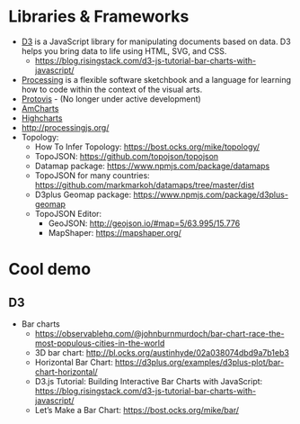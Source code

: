 # Libraries & Frameworks
- [D3](https://d3js.org) is a JavaScript library for manipulating documents based on data. D3 helps you bring data to life using HTML, SVG, and CSS.
    + https://blog.risingstack.com/d3-js-tutorial-bar-charts-with-javascript/
- [Processing](https://processing.org/) is a flexible software sketchbook and a language for learning how to code within the context of the visual arts.
- [Protovis](https://mbostock.github.io/protovis/) - (No longer under active development)
- [AmCharts](https://www.amcharts.com)
- [Highcharts](https://www.highcharts.com/)
- http://processingjs.org/
- Topology:
    + How To Infer Topology: https://bost.ocks.org/mike/topology/
    + TopoJSON: https://github.com/topojson/topojson
    + Datamap package: https://www.npmjs.com/package/datamaps
    + TopoJSON for many countries: https://github.com/markmarkoh/datamaps/tree/master/dist
    + D3plus Geomap package: https://www.npmjs.com/package/d3plus-geomap
    + TopoJSON Editor: 
        + GeoJSON: http://geojson.io/#map=5/63.995/15.776
        + MapShaper: https://mapshaper.org/

# Cool demo
## D3
- Bar charts
    + https://observablehq.com/@johnburnmurdoch/bar-chart-race-the-most-populous-cities-in-the-world
    + 3D bar chart: http://bl.ocks.org/austinhyde/02a038074dbd9a7b1eb3
    + Horizontal Bar Chart: https://d3plus.org/examples/d3plus-plot/bar-chart-horizontal/
    + D3.js Tutorial: Building Interactive Bar Charts with JavaScript: https://blog.risingstack.com/d3-js-tutorial-bar-charts-with-javascript/
    + Let’s Make a Bar Chart: https://bost.ocks.org/mike/bar/
